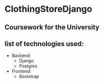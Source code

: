 # ClothingStoreDjango
## Coursework for the University

## list of technologies used:
- Backend:
  - Django
  - Postgres
- Frontend:
  - Bootstrap
